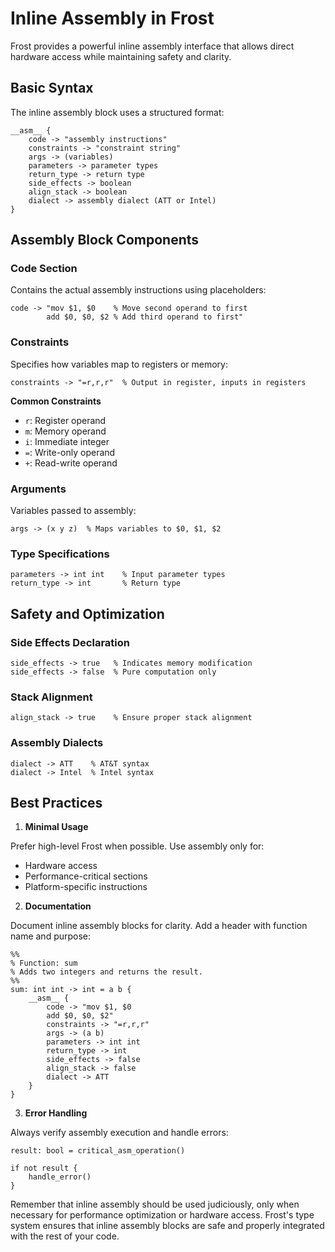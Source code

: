 # Inline Assembly in Frost

Frost provides a powerful inline assembly interface that allows direct hardware
access while maintaining safety and clarity.

## Basic Syntax

The inline assembly block uses a structured format:

```frost
__asm__ {
    code -> "assembly instructions"
    constraints -> "constraint string"
    args -> (variables)
    parameters -> parameter types
    return_type -> return type
    side_effects -> boolean
    align_stack -> boolean
    dialect -> assembly dialect (ATT or Intel)
}
```

## Assembly Block Components

### Code Section

Contains the actual assembly instructions using placeholders:

```frost
code -> "mov $1, $0    % Move second operand to first
        add $0, $0, $2 % Add third operand to first"
```

### Constraints

Specifies how variables map to registers or memory:

```frost
constraints -> "=r,r,r"  % Output in register, inputs in registers
```

**Common Constraints**

- `r`: Register operand
- `m`: Memory operand
- `i`: Immediate integer
- `=`: Write-only operand
- `+`: Read-write operand

### Arguments

Variables passed to assembly:

```frost
args -> (x y z)  % Maps variables to $0, $1, $2
```

### Type Specifications

```frost
parameters -> int int    % Input parameter types
return_type -> int       % Return type
```

## Safety and Optimization

### Side Effects Declaration

```frost
side_effects -> true   % Indicates memory modification
side_effects -> false  % Pure computation only
```

### Stack Alignment

```frost
align_stack -> true    % Ensure proper stack alignment
```

### Assembly Dialects

```frost
dialect -> ATT    % AT&T syntax
dialect -> Intel  % Intel syntax
```

## Best Practices

1. **Minimal Usage**

Prefer high-level Frost when possible. Use assembly only for:

- Hardware access
- Performance-critical sections
- Platform-specific instructions

2. **Documentation**

Document inline assembly blocks for clarity. Add a header with function name and
purpose:

```frost
%%
% Function: sum
% Adds two integers and returns the result.
%%
sum: int int -> int = a b {
    __asm__ {
        code -> "mov $1, $0
        add $0, $0, $2"
        constraints -> "=r,r,r"
        args -> (a b)
        parameters -> int int
        return_type -> int
        side_effects -> false
        align_stack -> false
        dialect -> ATT
    }
}
```

3. **Error Handling**

Always verify assembly execution and handle errors:

```frost
result: bool = critical_asm_operation()

if not result {
    handle_error()
}
```

Remember that inline assembly should be used judiciously, only when necessary
for performance optimization or hardware access. Frost's type system ensures
that inline assembly blocks are safe and properly integrated with the rest of
your code.
